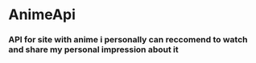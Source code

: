 # AnimeApi

### API for site with anime i personally can reccomend to watch and share my personal impression about it
